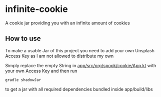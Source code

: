 # infinite-cookie
A cookie jar providing you with an infinite amount of cookies

## How to use
To make a usable Jar of this project you need to add your own Unsplash Access Key as I am not allowed to distribute my own

Simply replace the empty String in [app/src/org/spook/cookie/App.kt](https://github.com/Spookdot/infinite-cookie/blob/main/app/src/main/kotlin/org/spook/cookie/App.kt) with your own Access Key
and then run
```
gradle shadowJar
```
to get a jar with all required dependencies bundled inside app/build/libs
